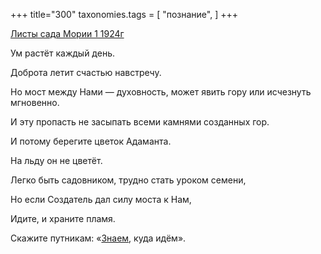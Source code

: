 +++
title="300"
taxonomies.tags = [
 "познание",
]
+++

[Листы сада Мории 1 1924г](/agni/1924)

Ум растёт каждый день.   

Доброта летит счастью навстречу.   

Но мост между Нами — духовность, может явить гору или исчезнуть мгновенно.   

И эту пропасть не засыпать всеми камнями созданных гор.   

И потому берегите цветок Адаманта.   

На льду он не цветёт.   

Легко быть садовником, трудно стать уроком семени,   

Но если Создатель дал силу моста к Нам,   

Идите, и храните пламя.   

Скажите путникам: «[Знаем](/tags/познание), куда идём».   

